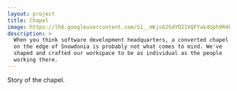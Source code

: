 ```yaml
---
layout: project
title: Chapel
image: https://lh6.googleusercontent.com/Si__mKjc62SdYO21VQFYak4Uph9R4kgL1VB87YH8YYSvX8gmX6TQ5MqLDriqNVmTACUEUcdqpznoniBZOF77bOkmL2gXkeak5YjFnQXXLiHPd9p41QxSu1iGq37XpV2TYbZbkA_wiQ
description: >
  When you think software development headquarters, a converted chapel
  on the edge of Snowdonia is probably not what comes to mind. We've
  shaped and crafted our workspace to be as individual as the people
  working there.
---
```


Story of the chapel.


